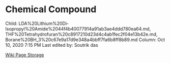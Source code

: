# Chemical Compound

Child: LDA%20Lithium%20Di-Isopropyl%20Amide%2044f4b40077914a91ab3ae4ddd780ea64.md, THF%20Tetrahydrofuran%20c8917210d23d4c4ab1fec2f04e13b42e.md, Borane%20BH_3%20c67e9a17d9e348a4bbff7fa6b8ff8b89.md
Column: Oct 10, 2020 7:15 PM
Last edited by: Soutrik das

[Wiki Page Storage](Chemical%20Compound%2073ead57f00364137853977cef7dd704f/Wiki%20Page%20Storage%2094666cfc403d493482f3f0b38f3fb504.csv)